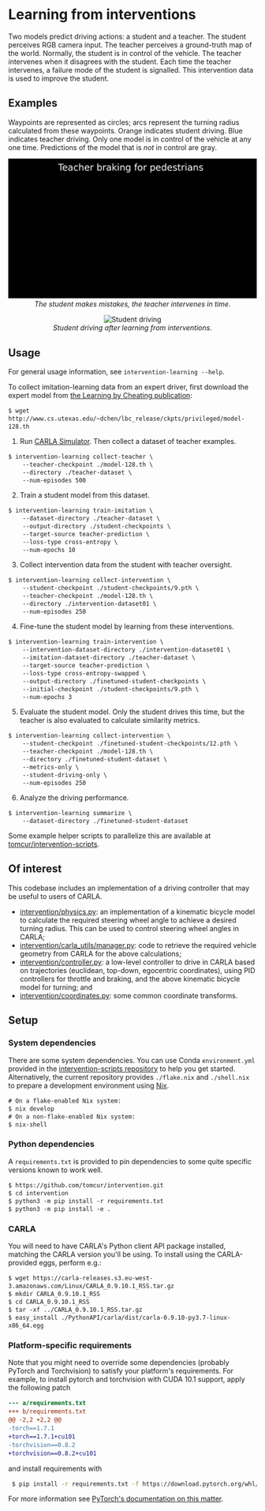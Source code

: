 # Learning from interventions

Two models predict driving actions: a student and a teacher. The student
perceives RGB camera input. The teacher perceives a ground-truth map of the
world. Normally, the student is in control of the vehicle. The teacher
intervenes when it disagrees with the student. Each time the teacher
intervenes, a failure mode of the student is signalled. This intervention data
is used to improve the student.

## Examples

Waypoints are represented as circles; arcs represent the turning radius
calculated from these waypoints. Orange indicates student driving. Blue
indicates teacher driving. Only one model is in control of the vehicle at any
one time. Predictions of the model that is _not_ in control are gray.

<p align="center">
    <img src="assets/interventions.gif" alt="Interventions" />
    <br>
    <em>The student makes mistakes, the teacher intervenes in time.</em>
</p>

<p align="center">
    <img src="assets/student.gif" alt="Student driving" />
    <br>
    <em>Student driving after learning from interventions.</em>
</p>

## Usage

For general usage information, see `intervention-learning --help`.

To collect imitation-learning data from an expert driver, first download the
expert model from [the Learning by Cheating
publication](https://github.com/dotchen/LearningByCheating):

```shell
$ wget http://www.cs.utexas.edu/~dchen/lbc_release/ckpts/privileged/model-128.th
```

1) Run [CARLA Simulator](https://github.com/carla-simulator/carla). Then
collect a dataset of teacher examples.

```shell
$ intervention-learning collect-teacher \
    --teacher-checkpoint ./model-128.th \
    --directory ./teacher-dataset \
    --num-episodes 500
```

2) Train a student model from this dataset.

```shell
$ intervention-learning train-imitation \
    --dataset-directory ./teacher-dataset \
    --output-directory ./student-checkpoints \
    --target-source teacher-prediction \
    --loss-type cross-entropy \
    --num-epochs 10
```

3) Collect intervention data from the student with teacher oversight.

```shell
$ intervention-learning collect-intervention \
    --student-checkpoint ./student-checkpoints/9.pth \
    --teacher-checkpoint ./model-128.th \
    --directory ./intervention-dataset01 \
    --num-episodes 250
```

4) Fine-tune the student model by learning from these interventions.

```shell
$ intervention-learning train-intervention \
    --intervention-dataset-directory ./intervention-dataset01 \
    --imitation-dataset-directory ./teacher-dataset \
    --target-source teacher-prediction \
    --loss-type cross-entropy-swapped \
    --output-directory ./finetuned-student-checkpoints \
    --initial-checkpoint ./student-checkpoints/9.pth \
    --num-epochs 3
```

5) Evaluate the student model. Only the student drives this time, but the
teacher is also evaluated to calculate similarity metrics.

```shell
$ intervention-learning collect-intervention \
    --student-checkpoint ./finetuned-student-checkpoints/12.pth \
    --teacher-checkpoint ./model-128.th \
    --directory ./finetuned-student-dataset \
    --metrics-only \
    --student-driving-only \
    --num-episodes 250
```

6) Analyze the driving performance.

```shell
$ intervention-learning summarize \
    --dataset-directory ./finetuned-student-dataset
```

Some example helper scripts to parallelize this are available at
[tomcur/intervention-scripts](https://github.com/tomcur/intervention-scripts).

## Of interest

This codebase includes an implementation of a driving controller that may be
useful to users of CARLA.

- [intervention/physics.py](https://github.com/tomcur/intervention/blob/cb33be523d7145d5831042339b1377641b6b24fc/intervention/physics.py):
  an implementation of a kinematic bicycle model to calculate the required
  steering wheel angle to achieve a desired turning radius. This can be used to
  control steering wheel angles in CARLA;
- [intervention/carla_utils/manager.py](https://github.com/tomcur/intervention/blob/cb33be523d7145d5831042339b1377641b6b24fc/intervention/carla_utils/manager.py#L192-L279):
  code to retrieve the required vehicle geometry from CARLA for the above
  calculations;
- [intervention/controller.py](https://github.com/tomcur/intervention/blob/cb33be523d7145d5831042339b1377641b6b24fc/intervention/controller.py#L181-L270):
  a low-level controller to drive in CARLA based on trajectories (euclidean,
  top-down, egocentric coordinates), using PID controllers for throttle and
  braking, and the above kinematic bicycle model for turning; and
- [intervention/coordinates.py](https://github.com/tomcur/intervention/blob/cb33be523d7145d5831042339b1377641b6b24fc/intervention/coordinates.py):
  some common coordinate transforms.

## Setup
### System dependencies

There are some system dependencies. You can use Conda `environment.yml`
provided in the [intervention-scripts
repository](https://github.com/beskhue/intervention-scripts) to help you get
started. Alternatively, the current repository provides `./flake.nix` and
`./shell.nix` to prepare a development environment using
[Nix](https://nixos.org).

```shell
# On a flake-enabled Nix system:
$ nix develop
# On a non-flake-enabled Nix system:
$ nix-shell
```

### Python dependencies

A `requirements.txt` is provided to pin dependencies to some quite specific
versions known to work well.

```shell
$ https://github.com/tomcur/intervention.git
$ cd intervention
$ python3 -m pip install -r requirements.txt
$ python3 -m pip install -e .
```

### CARLA

You will need to have CARLA's Python client API package installed, matching the
CARLA version you'll be using. To install using the CARLA-provided eggs,
perform e.g.:

```shell
$ wget https://carla-releases.s3.eu-west-3.amazonaws.com/Linux/CARLA_0.9.10.1_RSS.tar.gz
$ mkdir CARLA_0.9.10.1_RSS
$ cd CARLA_0.9.10.1_RSS
$ tar -xf ../CARLA_0.9.10.1_RSS.tar.gz
$ easy_install ./PythonAPI/carla/dist/carla-0.9.10-py3.7-linux-x86_64.egg
```

### Platform-specific requirements

Note that you might need to override some dependencies (probably PyTorch and
Torchvision) to satisfy your platform's requirements. For example, to install
pytorch and torchvision with CUDA 10.1 support, apply the following patch

```diff
--- a/requirements.txt
+++ b/requirements.txt
@@ -2,2 +2,2 @@
-torch==1.7.1
+torch==1.7.1+cu101
-torchvision==0.8.2
+torchvision==0.8.2+cu101
```

and install requirements with

```sh
 $ pip install -r requirements.txt -f https://download.pytorch.org/whl/torch_stable.html
```

For more information see [PyTorch's documentation on this
matter](https://pytorch.org/get-started/previous-versions/).
